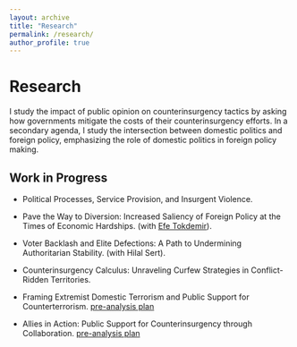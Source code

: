```yaml
---
layout: archive
title: "Research"
permalink: /research/
author_profile: true
---
```


# Research

I study the impact of public opinion on counterinsurgency tactics by asking how governments mitigate the costs of their counterinsurgency efforts. In a secondary agenda, I study the intersection between domestic politics and foreign policy, emphasizing the role of domestic politics in foreign policy making.


## Work in Progress

- Political Processes, Service Provision, and Insurgent Violence.

- Pave the Way to Diversion: Increased Saliency of Foreign Policy at the Times of Economic Hardships. (with [Efe Tokdemir](https://www.efetokdemir.com/)).

- Voter Backlash and Elite Defections: A Path to Undermining Authoritarian Stability. (with Hilal Sert).

- Counterinsurgency Calculus: Unraveling Curfew Strategies in Conflict-Ridden Territories.
  
- Framing Extremist Domestic Terrorism and Public Support for Counterterrorism. [pre-analysis plan](https://osf.io/x2r6d)

- Allies in Action: Public Support for Counterinsurgency through Collaboration. [pre-analysis plan](https://osf.io/vqzgr)
